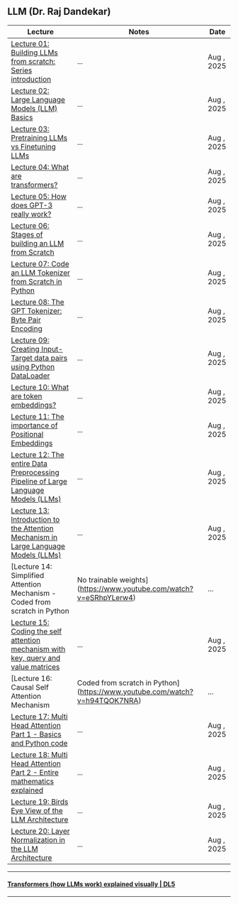 ## LLM (Dr. Raj Dandekar)
| Lecture | Notes | Date|
|---|---|---|
| [Lecture 01: Building LLMs from scratch: Series introduction](https://www.youtube.com/watch?v=Xpr8D6LeAtw) | ... | Aug , 2025|
| [Lecture 02: Large Language Models (LLM) Basics](https://www.youtube.com/watch?v=3dWzNZXA8DY)| ... | Aug , 2025|
| [Lecture 03: Pretraining LLMs vs Finetuning LLMs](https://www.youtube.com/watch?v=-bsa3fCNGg4)| ... | Aug , 2025|
| [Lecture 04: What are transformers?](https://www.youtube.com/watch?v=NLn4eetGmf8) | ... | Aug , 2025|
| [Lecture 05: How does GPT-3 really work?](https://www.youtube.com/watch?v=xbaYCf2FHSY) | ... | Aug , 2025|
| [Lecture 06: Stages of building an LLM from Scratch](https://www.youtube.com/watch?v=z9fgKz1Drlc) | ... | Aug , 2025|
| [Lecture 07: Code an LLM Tokenizer from Scratch in Python](https://www.youtube.com/watch?v=rsy5Ragmso8) | ... | Aug , 2025|
| [Lecture 08: The GPT Tokenizer: Byte Pair Encoding](https://www.youtube.com/watch?v=fKd8s29e-l4) | ... | Aug , 2025|
| [Lecture 09: Creating Input-Target data pairs using Python DataLoader](https://www.youtube.com/watch?v=iQZFH8dr2yI) | ... | Aug , 2025|
| [Lecture 10: What are token embeddings?](https://www.youtube.com/watch?v=ghCSGRgVB_o) | ... | Aug , 2025|
| [Lecture 11: The importance of Positional Embeddings](https://www.youtube.com/watch?v=ufrPLpKnapU) | ... | Aug , 2025|
| [Lecture 12: The entire Data Preprocessing Pipeline of Large Language Models (LLMs)](https://www.youtube.com/watch?v=mk-6cFebjis) | ... | Aug , 2025|
| [Lecture 13: Introduction to the Attention Mechanism in Large Language Models (LLMs)](https://www.youtube.com/watch?v=XN7sevVxyUM) | ... | Aug , 2025|
| [Lecture 14: Simplified Attention Mechanism - Coded from scratch in Python | No trainable weights](https://www.youtube.com/watch?v=eSRhpYLerw4) | ... | Aug , 2025|
| [Lecture 15: Coding the self attention mechanism with key, query and value matrices](https://www.youtube.com/watch?v=UjdRN80c6p8) | ... | Aug , 2025|
| [Lecture 16: Causal Self Attention Mechanism | Coded from scratch in Python](https://www.youtube.com/watch?v=h94TQOK7NRA) | ... | Aug , 2025|
| [Lecture 17: Multi Head Attention Part 1 - Basics and Python code](https://www.youtube.com/watch?v=cPaBCoNdCtE) | ... | Aug , 2025|
| [Lecture 18: Multi Head Attention Part 2 - Entire mathematics explained](https://www.youtube.com/watch?v=K5u9eEaoxFg) | ... | Aug , 2025|
| [Lecture 19: Birds Eye View of the LLM Architecture](https://www.youtube.com/watch?v=4i23dYoXp-A) | ... | Aug , 2025|
| [Lecture 20: Layer Normalization in the LLM Architecture](https://www.youtube.com/watch?v=G3W-LT79LSI) | ... | Aug , 2025|

***

#### [Transformers (how LLMs work) explained visually | DL5](https://www.youtube.com/watch?v=wjZofJX0v4M)

***
